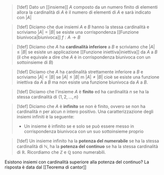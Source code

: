 >[!def]
>Dato un [[insieme]] $A$ composto da un numero finito di elementi allora la cardinalità di $A$ è il numero di elementi di $A$ e sarà indicato con $|A|$


>[!def]
>Diciamo che due insiemi $A$ e $B$ hanno la stessa cardinalità e scriviamo $|A| = |B|$ se esiste una corrispondenza [[Funzione biunivoca|biunivoca]] $f : A \to B$

> [!def]
> Diciamo che $A$ ha **cardinalità inferiore** a $B$ e scriviamo che $|A| \leq |B|$ se esiste un applicazione [[Funzione iniettiva|iniettiva]] da $A$ a $B$ (il che equivale a dire che $A$ è in corrispondenza biunivoca con un sottoinsieme di $B$)
> 

> [!def]
> Diciamo che $A$ ha cardinalità strettamente inferiore a $B$ e scriviamo $|A| < |B|$ se $|A| \leq |B|$ m $|A| \neq |B|$ cioè se esiste una funzione iniettiva da $A$ a $B$ ma non esiste una funzione biunivoca da $A$ a $B$.

> [!def]
> Diciamo che l'insieme $A$ è **finito** ed ha cardinalità $n$ se ha la stessa cardinalità di $\{ 1,2,\dots,n \}$

> [!def]
> Diciamo che $A$ è **infinito** se non è finito, ovvero se non ha cardinalità $n$ per alcun $n$ intero positivo. Una caratterizzazione degli insiemi infiniti è la seguente:
> - Un insieme è infinito se e solo se può essere messo in corrispondenza biunivoca con un suo sottoinsieme proprio

>[!def]
>Un insieme infinito ha la **potenza del numerabile** se ha la stessa cardinalità di $\mathbb{N}$, ha la **potenza del continuo** se ha la stessa cardinalità di $\mathbb{R}$. Ricordiamo che $\mathbb{Z}$ e $\mathbb{Q}$ sono numerabili.

Esistono insiemi con cardinalità superiore alla potenza del continuo? La risposta è data dal [[Teorema di cantor]]
